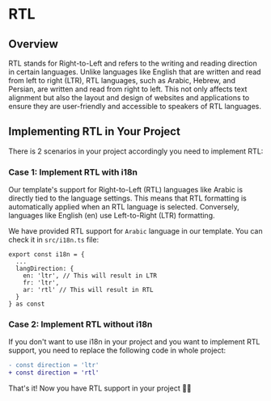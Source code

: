 # RTL

## Overview

RTL stands for Right-to-Left and refers to the writing and reading direction in certain languages. Unlike languages like English that are written and read from left to right (LTR), RTL languages, such as Arabic, Hebrew, and Persian, are written and read from right to left. This not only affects text alignment but also the layout and design of websites and applications to ensure they are user-friendly and accessible to speakers of RTL languages.

## Implementing RTL in Your Project

There is 2 scenarios in your project accordingly you need to implement RTL:

### Case 1: Implement RTL with i18n

Our template's support for Right-to-Left (RTL) languages like Arabic is directly tied to the language settings. This means that RTL formatting is automatically applied when an RTL language is selected. Conversely, languages like English (en) use Left-to-Right (LTR) formatting.

We have provided RTL support for `Arabic` language in our template. You can check it in `src/i18n.ts` file:

```tsx
export const i18n = {
  ...
  langDirection: {
    en: 'ltr', // This will result in LTR
    fr: 'ltr',
    ar: 'rtl' // This will result in RTL
  }
} as const
```

### Case 2: Implement RTL without i18n

If you don't want to use i18n in your project and you want to implement RTL support, you need to replace the following code in whole project:

   ```diff
   - const direction = 'ltr'
   + const direction = 'rtl'
   ```

That's it! Now you have RTL support in your project 🥳🎉
